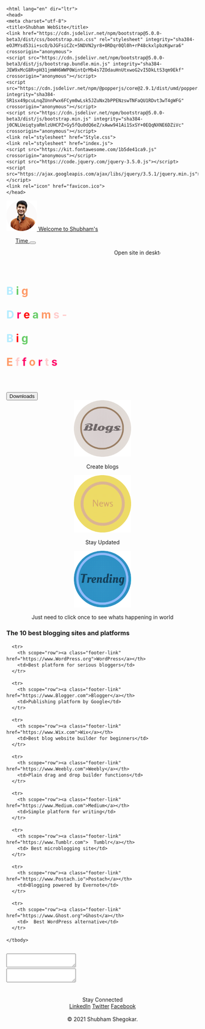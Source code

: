 <!DOCTYPE html>
    <html lang="en" dir="ltr">
    <head>
    <meta charset="utf-8">
    <title>Shubham WebSite</title>
    <link href="https://cdn.jsdelivr.net/npm/bootstrap@5.0.0-beta3/dist/css/bootstrap.min.css" rel="stylesheet" integrity="sha384-eOJMYsd53ii+scO/bJGFsiCZc+5NDVN2yr8+0RDqr0Ql0h+rP48ckxlpbzKgwra6" crossorigin="anonymous">
    <script src="https://cdn.jsdelivr.net/npm/bootstrap@5.0.0-beta3/dist/js/bootstrap.bundle.min.js" integrity="sha384-JEW9xMcG8R+pH31jmWH6WWP0WintQrMb4s7ZOdauHnUtxwoG2vI5DkLtS3qm9Ekf" crossorigin="anonymous"></script>
    <script src="https://cdn.jsdelivr.net/npm/@popperjs/core@2.9.1/dist/umd/popper.min.js" integrity="sha384-SR1sx49pcuLnqZUnnPwx6FCym0wLsk5JZuNx2bPPENzswTNFaQU1RDvt3wT4gWFG" crossorigin="anonymous"></script>
    <script src="https://cdn.jsdelivr.net/npm/bootstrap@5.0.0-beta3/dist/js/bootstrap.min.js" integrity="sha384-j0CNLUeiqtyaRmlzUHCPZ+Gy5fQu0dQ6eZ/xAww941Ai1SxSY+0EQqNXNE6DZiVc" crossorigin="anonymous"></script>
    <link rel="stylesheet" href="Style.css">
    <link rel="stylesheet" href="index.js">
    <script src="https://kit.fontawesome.com/1b5de41ca9.js" crossorigin="anonymous"></script>
    <script src="https://code.jquery.com/jquery-3.5.0.js"></script>
    <script src="https://ajax.googleapis.com/ajax/libs/jquery/3.5.1/jquery.min.js"></script>
    <link rel="icon" href="favicon.ico">
    </head>

<body >
    <nav class="navbar bg-dark navbar-expand-lg navbar-dark">
      <a class="navbar-brand" href="#">
      <img src="shubham.png" alt="Shubham's Logo" style="width:80px";> Welcome to Shubham's
        <ul class="navbar-nav ">
          <a class="nav-link" href="#">
            Time <button id="time" class="btn btn-light"></button>
        </a>
      </ul>
    </a>
</nav>



<script>
function startTime() {
  var today = new Date();
  var h = today.getHours();
  var m = today.getMinutes();
  var s = today.getSeconds();
  m = checkTime(m);
  s = checkTime(s);
  document.getElementById('time').innerHTML =
  h + ":" + m + ":" + s;
  var t = setTimeout(startTime, 1000);
}
function checkTime(i) {
  if (i < 10) {i = "0" + i};
  return i;
}
</script>

<body onload="startTime()">



<div class="back" background="back5.jpg">
  <center>
  <marquee id="marque" width=60% direction="left" height="50px">
  Open site in desktop mode for better UI
  </marquee>
  </center>

<div class="container-fluid"  >
<div class="row">
<div class="col-sm-12" >
<h1>
  <span style="color:#b3ecff">B</span>
  <span style="color:#66CC66">i</span>
  <span style="color:#FF9966">g</span>

  <span style="color:#b3ecff">D</span>
  <span style="color:#FF0066">r</span>
  <span style="color:#FF0000">e</span>
  <span style="color:#66CC66">a</span>
  <span style="color:#FF9966">m</span>
  <span style="color:#FFCCCC">s - </span>

  <span style="color:#b3ecff">B</span>
  <span style="color:#FF0000">i</span>
  <span style="color:#66CC66">g</span>

  <span style="color:#FF9966">E</span>
  <span style="color:#FFCCCC">f</span>
  <span style="color:#FF0066">f</span>
  <span style="color:#FF9966">o</span>
  <span style="color:#FF0066">r</span>
  <span style="color:#FFCCCC">t</span>
  <span style="color:#FF0066">s</span>

</h1>
<br><br>
</div>
</div>
</div>
<div class="col-sm-4" id="Downloads">
<button type="button" class="btn btn-dark download-button"><i class="fas fa-download"></i>  Downloads</button>
</div>


<center>

<section id="features">
<div class="row">
<div class="col-sm-4" >
<img src="blogs.gif" alt="BLogs-Logo" id="blogs-button" type="submit" style="width:150px";>
<p>Create blogs</p>

</div>
<div class="col-sm-4">
  <img src="news.gif" alt="Logo" id="news-button" type="submit" style="width:150px";>
  <p>Stay Updated</p>
</div>
<div class="col-sm-4">
<img src="twitter.gif" alt="Logo" id="twitter-button" type="submit" style="width:150px";>
<p>Just need to click once to see whats happening in world</p>
</center>
</div>
</div>
</section>


<script>
    $(document).ready(function()
    {
      $(".blogs").hide();
    });
      $('#blogs-button').click(function()
    {
        $(".blogs").toggle("slide");
    });
</script>


<script>
    $(document).ready(function()
    {
      $("#tweets").hide();
    });
      $('#twitter-button').click(function()
    {
        $("#tweets").toggle("slide");
    });
</script>


<script>

    $(document).ready(function()
    {
      $("#news").hide();
    });
      $('#news-button').click(function()
    {
        $("#news").toggle("slide");
    });
</script>


<div class="blogs"  >
<table class="table table-dark">
    <thead>
      <tr>
        <h3 scope="col">The 10 best blogging sites and platforms</h3>
      </tr>
    </thead>
    <tbody>

      <tr>
        <th scope="row"><a class="footer-link" href="https://www.WordPress.org">WordPress</a></th>
        <td>Best platform for serious bloggers</td>
      </tr>

      <tr>
        <th scope="row"><a class="footer-link" href="https://www.Blogger.com">Blogger</a></th>
        <td>Publishing platform by Google</td>
      </tr>

      <tr>
        <th scope="row"><a class="footer-link" href="https://www.Wix.com">Wix</a></th>
        <td>Best blog website builder for beginners</td>
      </tr>

      <tr>
        <th scope="row"><a class="footer-link" href="https://www.Weebly.com">Weebly</a></th>
        <td>Plain drag and drop builder functions</td>
      </tr>

      <tr>
        <th scope="row"><a class="footer-link" href="https://www.Medium.com">Medium</a></th>
        <td>Simple platform for writing</td>
      </tr>

      <tr>
        <th scope="row"><a class="footer-link" href="https://www.Tumblr.com">  Tumblr</a></th>
        <td> Best microblogging site</td>
      </tr>

      <tr>
        <th scope="row"><a class="footer-link" href="https://www.Postach.io">Postach</a></th>
        <td>Blogging powered by Evernote</td>
      </tr>

      <tr>
        <th scope="row"><a class="footer-link" href="https://www.Ghost.org">Ghost</a></th>
        <td>  Best WordPress alternative</td>
      </tr>

    </tbody>
  </table>
</div>

<div class="col-sm-12" id="tweets">
<textarea > </textarea>
</div>

<div class="col-sm-12" id="news">
<textarea ></textarea>
</div>


<div class="bottom-container">
<br> <br>
<div class="Connect">
<center>Stay Connected</center>
</div>


<center>
<a class="footer-link" href="https://www.linkedin.com/in/shubham-shegokar-262758107">LinkedIn</a>
<a class="footer-link" href="https://twitter.com/ShubhamShegoka5">Twitter</a>
<a class="footer-link" href="https://www.facebook.com/shubham.shegokar.7/">Facebook</a>
</center>

<br>
<div class="copyright"> <center>
© 2021 Shubham Shegokar.</center>
<br>
</div>
</div>
</body>
</html>
